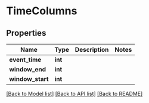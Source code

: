 # TimeColumns

## Properties
Name | Type | Description | Notes
------------ | ------------- | ------------- | -------------
**event_time** | **int** |  | 
**window_end** | **int** |  | 
**window_start** | **int** |  | 

[[Back to Model list]](../README.md#documentation-for-models) [[Back to API list]](../README.md#documentation-for-api-endpoints) [[Back to README]](../README.md)

